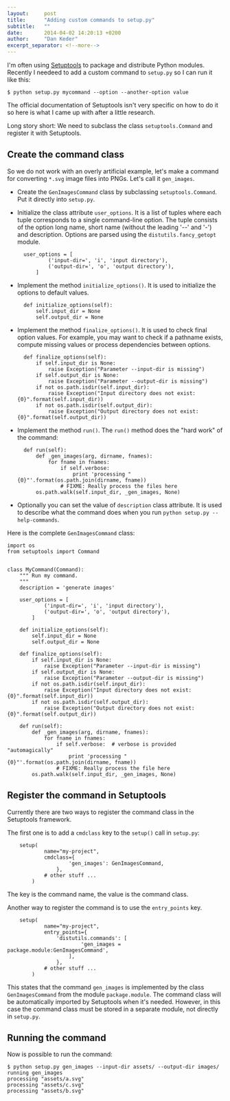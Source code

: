 ```yaml
---
layout:     post
title:      "Adding custom commands to setup.py"
subtitle:   ""
date:       2014-04-02 14:20:13 +0200
author:     "Dan Keder"
excerpt_separator: <!--more-->
---
```


I'm often using [Setuptools](http://pythonhosted.org/setuptools/) to package
and distribute Python modules. Recently I needeed to add a custom command
to `setup.py` so I can run it like this:

    $ python setup.py mycommand --option --another-option value

The official documentation of Setuptools isn't very specific on how to do it so
here is what I came up with after a little research.

<!--more-->

Long story short: We need to subclass the class `setuptools.Command` and
register it with Setuptools.


Create the command class
------------------------

So we do not work with an overly artificial example, let's make a command for
converting `*.svg` image files into PNGs. Let's call it `gen_images`.

- Create the `GenImagesCommand` class by subclassing `setuptools.Command`. Put it
  directly into `setup.py`.

- Initialize the class attribute `user_options`. It is a list of tuples where
  each tuple corresponds to a single command-line option. The tuple consists of
  the option long name, short name (without the leading '--' and '-') and
  description. Options are parsed using the `distutils.fancy_getopt` module.

        user_options = [
                ('input-dir=', 'i', 'input directory'),
                ('output-dir=', 'o', 'output directory'),
            ]

- Implement the method `initialize_options()`. It is used to initialize the options to
  default values.

        def initialize_options(self):
            self.input_dir = None
            self.output_dir = None


- Implement the method `finalize_options()`. It is used to check final option
  values. For example, you may want to check if a pathname exists, compute
  missing values or process dependencies between options.

        def finalize_options(self):
            if self.input_dir is None:
                raise Exception("Parameter --input-dir is missing")
            if self.output_dir is None:
                raise Exception("Parameter --output-dir is missing")
            if not os.path.isdir(self.input_dir):
                raise Exception("Input directory does not exist: {0}".format(self.input_dir))
            if not os.path.isdir(self.output_dir):
                raise Exception("Output directory does not exist: {0}".format(self.output_dir))


- Implement the method `run()`. The `run()` method does the "hard work" of the command:

        def run(self):
            def _gen_images(arg, dirname, fnames):
                for fname in fnames:
                    if self.verbose:
                        print 'processing "{0}"'.format(os.path.join(dirname, fname))
                    # FIXME: Really process the files here
            os.path.walk(self.input_dir, _gen_images, None)


- Optionally you can set the value of `description` class attribute. It is used to
  describe what the command does when you run `python setup.py --help-commands`.


Here is the complete `GenImagesCommand` class:

    import os
    from setuptools import Command


    class MyCommand(Command):
        """ Run my command.
        """
        description = 'generate images'

        user_options = [
                ('input-dir=', 'i', 'input directory'),
                ('output-dir=', 'o', 'output directory'),
            ]

        def initialize_options(self):
            self.input_dir = None
            self.output_dir = None

        def finalize_options(self):
            if self.input_dir is None:
                raise Exception("Parameter --input-dir is missing")
            if self.output_dir is None:
                raise Exception("Parameter --output-dir is missing")
            if not os.path.isdir(self.input_dir):
                raise Exception("Input directory does not exist: {0}".format(self.input_dir))
            if not os.path.isdir(self.output_dir):
                raise Exception("Output directory does not exist: {0}".format(self.output_dir))

        def run(self):
            def _gen_images(arg, dirname, fnames):
                for fname in fnames:
                    if self.verbose:  # verbose is provided "automagically"
                        print 'processing "{0}"'.format(os.path.join(dirname, fname))
                    # FIXME: Really process the file here
            os.path.walk(self.input_dir, _gen_images, None)


Register the command in Setuptools
----------------------------------

Currently there are two ways to register the command class in the Setuptools
framework.

The first one is to add a `cmdclass` key to the `setup()` call in `setup.py`:

        setup(
                name="my-project",
                cmdclass={
                        'gen_images': GenImagesCommand,
                    },
                # other stuff ...
            )

The key is the command name, the value is the command class.

Another way to register the command is to use the `entry_points` key.

        setup(
                name="my-project",
                entry_points={
                    'distutils.commands': [
                            'gen_images = package.module:GenImagesCommand',
                        ],
                    },
                # other stuff ...
            )

This states that the command `gen_images` is implemented by the class
`GenImagesCommand` from the module `package.module`. The command class will be
automatically imported by Setuptools when it's needed. However, in this case the
command class must be stored in a separate module, not directly in `setup.py`.


Running the command
-------------------

Now is possible to run the command:

    $ python setup.py gen_images --input-dir assets/ --output-dir images/
    running gen_images
    processing "assets/a.svg"
    processing "assets/c.svg"
    processing "assets/b.svg"
